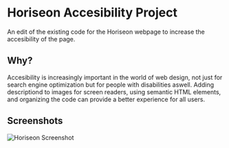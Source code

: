 # Horiseon Accesibility Project
An edit of the existing code for the Horiseon webpage to increase the accesibility of the page.
## Why?
Accesibility is increasingly important in the world of web design, not just for search engine optimization but for people with disabilities aswell.  Adding descriptiond to images for screen readers, using semantic HTML elements, and organizing the code can provide a better experience for all users.
## Screenshots
![Horiseon Screenshot](./images/Horiseon-screenshot.png)

